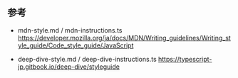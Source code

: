 ## 参考

- mdn-style.md / mdn-instructions.ts
  https://developer.mozilla.org/ja/docs/MDN/Writing_guidelines/Writing_style_guide/Code_style_guide/JavaScript

- deep-dive-style.md / deep-dive-instructions.ts
  https://typescript-jp.gitbook.io/deep-dive/styleguide
